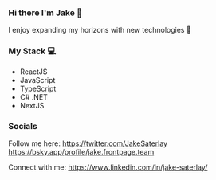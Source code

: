 ### Hi there I'm Jake 👋

I enjoy expanding my horizons with new technologies 🚀

### My Stack 💻
- ReactJS
- JavaScript
- TypeScript
- C# .NET
- NextJS

### Socials
Follow me here:
https://twitter.com/JakeSaterlay
https://bsky.app/profile/jake.frontpage.team

Connect with me:
https://www.linkedin.com/in/jake-saterlay/

<!--
**JakeSaterlay/JakeSaterlay** is a ✨ _special_ ✨ repository because its `README.md` (this file) appears on your GitHub profile.

Here are some ideas to get you started:

- 🔭 I’m currently working on ...
- 🌱 I’m currently learning ...
- 👯 I’m looking to collaborate on ...
- 🤔 I’m looking for help with ...
- 💬 Ask me about ...
- 📫 How to reach me: ...
- 😄 Pronouns: ...
- ⚡ Fun fact: ...
-->
